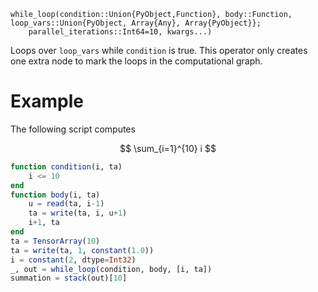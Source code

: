 ```
while_loop(condition::Union{PyObject,Function}, body::Function, loop_vars::Union{PyObject, Array{Any}, Array{PyObject}};
    parallel_iterations::Int64=10, kwargs...)
```

Loops over `loop_vars` while `condition` is true. This operator only creates one extra node to mark the loops in the computational graph.

# Example

The following script computes 

$$
\sum_{i=1}^{10} i
$$

```julia
function condition(i, ta)
    i <= 10
end
function body(i, ta)
    u = read(ta, i-1)
    ta = write(ta, i, u+1)
    i+1, ta
end
ta = TensorArray(10)
ta = write(ta, 1, constant(1.0))
i = constant(2, dtype=Int32)
_, out = while_loop(condition, body, [i, ta])
summation = stack(out)[10]
```
